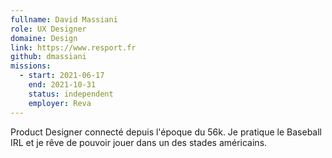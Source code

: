 ```yaml
---
fullname: David Massiani
role: UX Designer
domaine: Design
link: https://www.resport.fr
github: dmassiani
missions:
  - start: 2021-06-17
    end: 2021-10-31
    status: independent
    employer: Reva
---
```


Product Designer connecté depuis l'époque du 56k. Je pratique le Baseball IRL et je rêve de pouvoir jouer dans un des stades américains.
